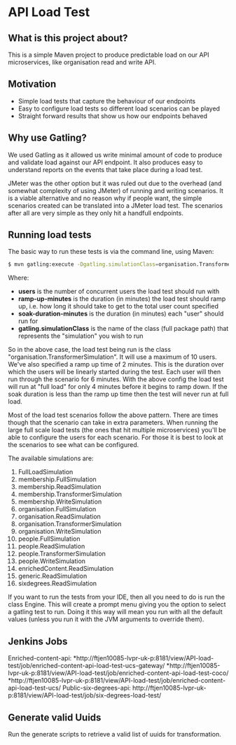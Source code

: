 # API Load Test

## What is this project about?

This is a simple Maven project to produce predictable load on our API microservices, like organisation read and write API.

## Motivation

* Simple load tests that capture the behaviour of our endpoints
* Easy to configure load tests so different load scenarios can be played
* Straight forward results that show us how our endpoints behaved

## Why use Gatling?

We used Gatling as it allowed us write minimal amount of code to produce and validate load against our API endpoint. It also produces easy to understand reports on the events that take place during a load test. 

JMeter was the other option but it was ruled out due to the overhead (and somewhat complexity of using JMeter) of running and writing scenarios. It is a viable alternative and no reason why if people want, the simple scenarios created can be translated into a JMeter load test. The scenarios after all are very simple as they only hit a handfull endpoints.

## Running load tests

The basic way to run these tests is via the command line, using Maven:

```bash
$ mvn gatling:execute -Dgatling.simulationClass=organisation.TransformerSimulation -Dusers=10 -Dramp-up-minutes=2 -Dsoak-duration-minutes=6
```

Where:

* __users__ is the number of concurrent users the load test should run with
* __ramp-up-minutes__ is the duration (in minutes) the load test should ramp up, i.e. how long it should take to get to the total user count specified
* __soak-duration-minutes__ is the duration (in minutes) each "user" should run for
* __gatling.simulationClass__ is the name of the class (full package path) that represents the "simulation" you wish to run

So in the above case, the load test being run is the class "organisation.TransformerSimulation". It will use a maximum of 10 users. We've also specified a ramp up time of 2 minutes. This is the duration over which the users will be linearly started during the test. Each user will then run through the scenario for 6 minutes. With the above config the load test will run at "full load" for only 4 minutes before it begins to ramp down. If the soak duration is less than the ramp up time then the test will never run at full load.

Most of the load test scenarios follow the above pattern. There are times though that the scenario can take in extra parameters. When running the large full scale load tests (the ones that hit multiple microservices) you'll be able to configure the users for each scenario. For those it is best to look at the scenarios to see what can be configured.

The available simulations are:

1. FullLoadSimulation
2. membership.FullSimulation
3. membership.ReadSimulation
4. membership.TransformerSimulation
5. membership.WriteSimulation
6. organisation.FullSimulation
7. organisation.ReadSimulation
8. organisation.TransformerSimulation
9. organisation.WriteSimulation
10. people.FullSimulation
11. people.ReadSimulation
12. people.TransformerSimulation
13. people.WriteSimulation
14. enrichedContent.ReadSimulation
15. generic.ReadSimulation
16. sixdegrees.ReadSimulation

If you want to run the tests from your IDE, then all you need to do is run the class Engine. This will create a prompt menu giving you the option to select a gatling test to run. Doing it this way will mean you run with all the default values (unless you run it with the JVM arguments to override them).

## Jenkins Jobs

Enriched-content-api:
*http://ftjen10085-lvpr-uk-p:8181/view/API-load-test/job/enriched-content-api-load-test-ucs-gateway/
*http://ftjen10085-lvpr-uk-p:8181/view/API-load-test/job/enriched-content-api-load-test-coco/
*http://ftjen10085-lvpr-uk-p:8181/view/API-load-test/job/enriched-content-api-load-test-ucs/
Public-six-degrees-api:
http://ftjen10085-lvpr-uk-p:8181/view/API-load-test/job/six-degrees-load-test/

## Generate valid Uuids

Run the generate scripts to retrieve a valid list of uuids for transformation.
